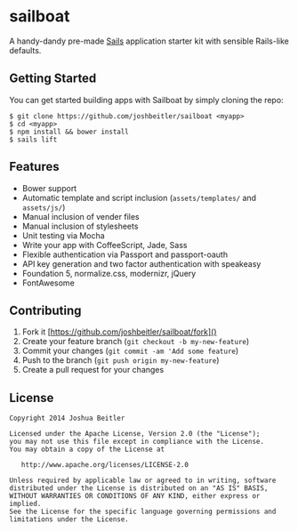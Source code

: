 # sailboat

A handy-dandy pre-made [Sails](http://sailsjs.org) application starter kit with
sensible Rails-like defaults.

## Getting Started
You can get started building apps with Sailboat by simply cloning the repo:
```
$ git clone https://github.com/joshbeitler/sailboat <myapp>
$ cd <myapp>
$ npm install && bower install
$ sails lift
```

## Features
- Bower support
- Automatic template and script inclusion (`assets/templates/` and `assets/js/`)
- Manual inclusion of vender files
- Manual inclusion of stylesheets
- Unit testing via Mocha
- Write your app with CoffeeScript, Jade, Sass
- Flexible authentication via Passport and passport-oauth
- API key generation and two factor authentication with speakeasy
- Foundation 5, normalize.css, modernizr, jQuery
- FontAwesome

## Contributing
1. Fork it [https://github.com/joshbeitler/sailboat/fork]()
2. Create your feature branch (`git checkout -b my-new-feature`)
3. Commit your changes (`git commit -am 'Add some feature`)
4. Push to the branch (`git push origin my-new-feature`)
5. Create a pull request for your changes

## License
```
Copyright 2014 Joshua Beitler

Licensed under the Apache License, Version 2.0 (the "License");
you may not use this file except in compliance with the License.
You may obtain a copy of the License at

   http://www.apache.org/licenses/LICENSE-2.0

Unless required by applicable law or agreed to in writing, software
distributed under the License is distributed on an "AS IS" BASIS,
WITHOUT WARRANTIES OR CONDITIONS OF ANY KIND, either express or implied.
See the License for the specific language governing permissions and
limitations under the License.
```